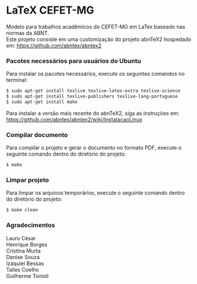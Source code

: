 # LaTeX CEFET-MG
Modelo para trabalhos acadêmicos do CEFET-MG em LaTex baseado nas normas da ABNT. <br />
Este projeto consiste em uma customização do projeto abnTeX2 hospedado em: <https://github.com/abntex/abntex2>

### Pacotes necessários para usuários do Ubuntu

Para instalar os pacotes necessários,
execute os seguintes comandos no terminal:

```sh
$ sudo apt-get install texlive texlive-latex-extra texlive-science
$ sudo apt-get install texlive-publishers texlive-lang-portuguese
$ sudo apt-get install make
```

Para instalar a versão mais recente do abnTeX2,
siga as instruções em:
https://github.com/abntex/abntex2/wiki/InstalacaoLinux

### Compilar documento

Para compilar o projeto e gerar o documento no formato PDF,
execute o seguinte comando dentro do diretório do projeto:

```sh
$ make
```

### Limpar projeto

Para limpar os arquivos temporários,
execute o seguinte comando dentro do diretório do projeto:

```sh
$ make clean
```

### Agradecimentos
Lauro César <br />
Henrique Borges <br />
Cristina Murta <br />
Denise Souza <br />
Izaquiel Bessas <br />
Talles Coelho <br />
Guilherme Tonioli <br />

